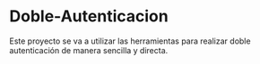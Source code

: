 # Doble-Autenticacion
Este proyecto se va a utilizar las herramientas para realizar doble autenticación de manera sencilla y directa.
